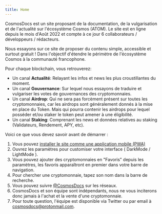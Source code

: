 ```yaml
---
title: Home
---
```


CosmosDocs est un site proposant de la documentation, de la vulgarisation et de l'actualité sur l'écosystème Cosmos (ATOM). Le site est en ligne depuis le mois d'Août 2022 et compte à ce jour 6 collaborateurs / développeurs / rédacteurs.

Nous essayons sur ce site de proposer du contenu simple, accessible et surtout gratuit ! Dans l'objectif d'étendre le périmètre de l'écosystème Cosmos à la communauté francophone.

Pour chaque blockchain, vous retrouverez:

- Un canal __Actualité__: Relayant les infos et news les plus croustillantes du moment.
- Un canal __Gouvernance__: Sur lequel nous essayons de traduire et vulgariser les votes de gouvernances des cryptomonnaies.
- Un canal __Airdrop__: Qui ne sera pas forcèment présent sur toutes les cryptomonnaies, car les airdrops sont généralement donnés à la mise en place du Token. Mais qui pourra contenir les airdrops pour lequel posséder et/ou staker le token peut amener à une éligibilité.
- Un canal __Staking__: Comprenant les news et données relatives au staking (Validateurs, Rendement, APY, etc).

Voici ce que vous devez savoir avant de démarrer :

1. Vous pouvez [installer le site comme une application mobile (PWA)](https://www.01net.com/astuces/comment-installer-une-version-allegee-de-vos-programmes-preferes-sur-iphone-et-android-1566932.html)
2. Ouvrez les paramètres pour customiser votre interface ( DarkMode / LightMode ).
3. Vous pouvez ajouter des cryptomonnaies en "Favoris" depuis les paramètres, les favoris apparaîtront en premier dans votre barre de navigation.
4. Pour chercher une cryptomonnaie, tapez son nom dans la barre de recherche.
5. Vous pouvez suivre [@CosmosDocs](https://twitter.com/Cosmosdocs) sur les réseaux.
6. CosmosDocs et son équipe sont indépendants, nous ne vous inciterons donc jamais à l'achat et la vente d'une cryptomonnaie.
7. Pour toute question, l'équipe est disponible via Twitter ou par email à [cosmosdocs@protonmail.com](mailto:cosmosdocs@protonmail.com).